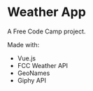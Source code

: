 # Weather App

A Free Code Camp project.

Made with:

- Vue.js
- FCC Weather API
- GeoNames
- Giphy API
